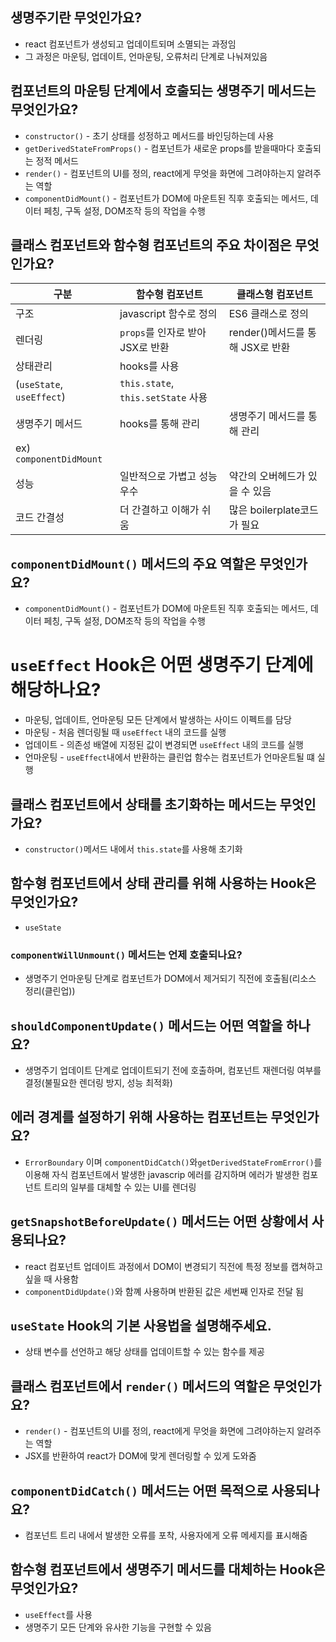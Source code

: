 ## **생명주기란 무엇인가요?**

- react 컴포넌트가 생성되고 업데이트되며 소멸되는 과정임
- 그 과정은 마운팅, 업데이트, 언마운팅, 오류처리 단계로 나눠져있음

## **컴포넌트의 마운팅 단계에서 호출되는 생명주기 메서드는 무엇인가요?**

- `constructor()` - 초기 상태를 성정하고 메서드를 바인딩하는데 사용
- `getDerivedStateFromProps()` - 컴포넌트가 새로운 props를 받을때마다 호출되는 정적 메서드
- `render()` - 컴포넌트의 UI를 정의, react에게 무엇을 화면에 그려야하는지 알려주는 역할
- `componentDidMount()` - 컴포넌트가 DOM에 마운트된 직후 호출되는 메서드, 데이터 페칭, 구독 설정, DOM조작 등의 작업을 수행

## **클래스 컴포넌트와 함수형 컴포넌트의 주요 차이점은 무엇인가요?**

| 구분                      | 함수형 컴포넌트                    | 클래스형 컴포넌트                |
| ------------------------- | ---------------------------------- | -------------------------------- |
| 구조                      | javascript 함수로 정의             | ES6 클래스로 정의                |
| 렌더링                    | `props`를 인자로 받아 JSX로 반환   | render()메서드를 통해 JSX로 반환 |
| 상태관리                  | hooks를 사용                       |
| (`useState`, `useEffect`) | `this.state`, `this.setState` 사용 |
| 생명주기 메서드           | hooks를 통해 관리                  | 생명주기 메서드를 통해 관리      |
| ex) `componentDidMount`   |
| 성능                      | 일반적으로 가볍고 성능 우수        | 약간의 오버헤드가 있을 수 있음   |
| 코드 간결성               | 더 간결하고 이해가 쉬움            | 많은 boilerplate코드가 필요      |

## **`componentDidMount()` 메서드의 주요 역할은 무엇인가요?**

- `componentDidMount()` - 컴포넌트가 DOM에 마운트된 직후 호출되는 메서드, 데이터 페칭, 구독 설정, DOM조작 등의 작업을 수행

# **`useEffect` Hook은 어떤 생명주기 단계에 해당하나요?**

- 마운팅, 업데이트, 언마운팅 모든 단계에서 발생하는 사이드 이펙트를 담당
- 마운팅 - 처음 렌더링될 때 `useEffect` 내의 코드를 실행
- 업데이트 - 의존성 배열에 지정된 값이 변경되면 `useEffect` 내의 코드를 실행
- 언마운팅 - `useEffect`내에서 반환하는 클린업 함수는 컴포넌트가 언마운트될 떄 실행

## **클래스 컴포넌트에서 상태를 초기화하는 메서드는 무엇인가요?**

- `constructor()`메서드 내에서 `this.state`를 사용해 초기화

## **함수형 컴포넌트에서 상태 관리를 위해 사용하는 Hook은 무엇인가요?**

- `useState`

### **`componentWillUnmount()` 메서드는 언제 호출되나요?**

- 생명주기 언마운팅 단계로 컴포넌트가 DOM에서 제거되기 직전에 호출됨(리소스 정리(클린업))

## **`shouldComponentUpdate()` 메서드는 어떤 역할을 하나요?**

- 생명주기 업데이트 단계로 업데이트되기 전에 호출하며, 컴포넌트 재렌더링 여부를 결정(불필요한 렌더링 방지, 성능 최적화)

## **에러 경계를 설정하기 위해 사용하는 컴포넌트는 무엇인가요?**

- `ErrorBoundary` 이며
  `componentDidCatch()`와`getDerivedStateFromError()`를 이용해
  자식 컴포넌트에서 발생한 javascrip 에러를 감지하며
  에러가 발생한 컴포넌트 트리의 일부를 대체할 수 있는 UI를 렌더링

## **`getSnapshotBeforeUpdate()` 메서드는 어떤 상황에서 사용되나요?**

- react 컴포넌트 업데이트 과정에서 DOM이 변경되기 직전에 특정 정보를 캡쳐하고 싶을 때 사용함
- `componentDidUpdate()`와 함꼐 사용하며 반환된 값은 세번째 인자로 전달 됨

## **`useState` Hook의 기본 사용법을 설명해주세요.**

- 상태 변수를 선언하고 해당 상태를 업데이트할 수 있는 함수를 제공

## **클래스 컴포넌트에서 `render()` 메서드의 역할은 무엇인가요?**

- `render()` - 컴포넌트의 UI를 정의, react에게 무엇을 화면에 그려야하는지 알려주는 역할
- JSX를 반환하여 react가 DOM에 맞게 렌더링할 수 있게 도와줌

## **`componentDidCatch()` 메서드는 어떤 목적으로 사용되나요?**

- 컴포넌트 트리 내에서 발생한 오류를 포착, 사용자에게 오류 메세지를 표시해줌

## **함수형 컴포넌트에서 생명주기 메서드를 대체하는 Hook은 무엇인가요?**

- `useEffect`를 사용
- 생명주기 모든 단계와 유사한 기능을 구현할 수 있음
